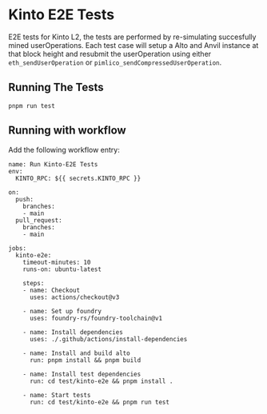 # Kinto E2E Tests

E2E tests for Kinto L2, the tests are performed by re-simulating succesfully mined userOperations. Each test case will setup a Alto and Anvil instance at that block height and resubmit the userOperation using either `eth_sendUserOperation` or `pimlico_sendCompressedUserOperation`.

## Running The Tests

```
pnpm run test
```

## Running with workflow

Add the following workflow entry:

```
name: Run Kinto-E2E Tests
env:
  KINTO_RPC: ${{ secrets.KINTO_RPC }}

on:
  push:
    branches:
    - main
  pull_request:
    branches:
    - main

jobs:
  kinto-e2e:
    timeout-minutes: 10
    runs-on: ubuntu-latest

    steps:
    - name: Checkout
      uses: actions/checkout@v3

    - name: Set up foundry
      uses: foundry-rs/foundry-toolchain@v1

    - name: Install dependencies
      uses: ./.github/actions/install-dependencies

    - name: Install and build alto
      run: pnpm install && pnpm build

    - name: Install test dependencies
      run: cd test/kinto-e2e && pnpm install .

    - name: Start tests
      run: cd test/kinto-e2e && pnpm run test
```
